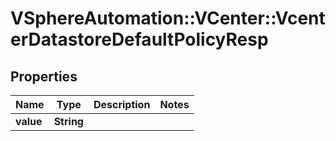 # VSphereAutomation::VCenter::VcenterDatastoreDefaultPolicyResp

## Properties
Name | Type | Description | Notes
------------ | ------------- | ------------- | -------------
**value** | **String** |  | 


